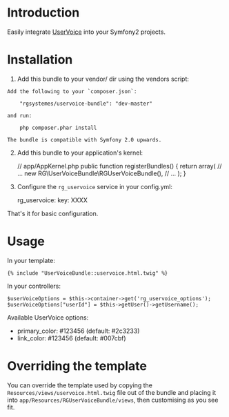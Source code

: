 Introduction
============

Easily integrate [UserVoice](https://www.uservoice.com) into your Symfony2 projects.

Installation
============

  1. Add this bundle to your vendor/ dir using the vendors script:

    Add the following to your `composer.json`:

        "rgsystemes/uservoice-bundle": "dev-master"

    and run:

        php composer.phar install

    The bundle is compatible with Symfony 2.0 upwards.


  2. Add this bundle to your application's kernel:

        // app/AppKernel.php
        public function registerBundles()
        {
            return array(
                // ...
                new RG\UserVoiceBundle\RGUserVoiceBundle(),
                // ...
            );
        }

  3. Configure the `rg_uservoice` service in your config.yml:

        rg_uservoice:
            key: XXXX


That's it for basic configuration.

Usage
=====

In your template:

    {% include "UserVoiceBundle::uservoice.html.twig" %}

In your controllers:

    $userVoiceOptions = $this->container->get('rg_uservoice_options');
    $userVoiceOptions["userId"] = $this->getUser()->getUsername();

Available UserVoice options:

  - primary_color: #123456 (default: #2c3233)
  - link_color: #123456 (default: #007cbf)


Overriding the template
=======================

You can override the template used by copying the
`Resources/views/uservoice.html.twig` file out of the bundle and placing it
into `app/Resources/RGUserVoiceBundle/views`, then customising
as you see fit.
